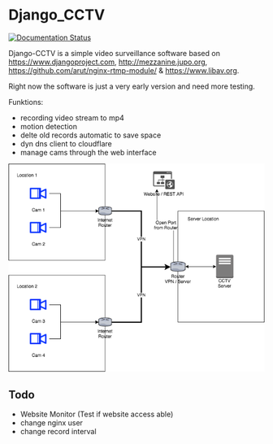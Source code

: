 # Django_CCTV

[![Documentation Status](https://readthedocs.org/projects/django-cctv/badge/?version=latest)](http://django-cctv.readthedocs.io/en/latest/?badge=latest)

Django-CCTV is a simple video surveillance software based on https://www.djangoproject.com, http://mezzanine.jupo.org,
https://github.com/arut/nginx-rtmp-module/ & https://www.libav.org.

Right now the software is just a very early version and need more testing.

Funktions:
- recording video stream to mp4
- motion detection
- delte old records automatic to save space
- dyn dns client to cloudflare
- manage cams through the web interface

![Django-CCTV Overview](docs/_static/overview.png)

## Todo

- Website Monitor (Test if website access able)
- change nginx user
- change record interval